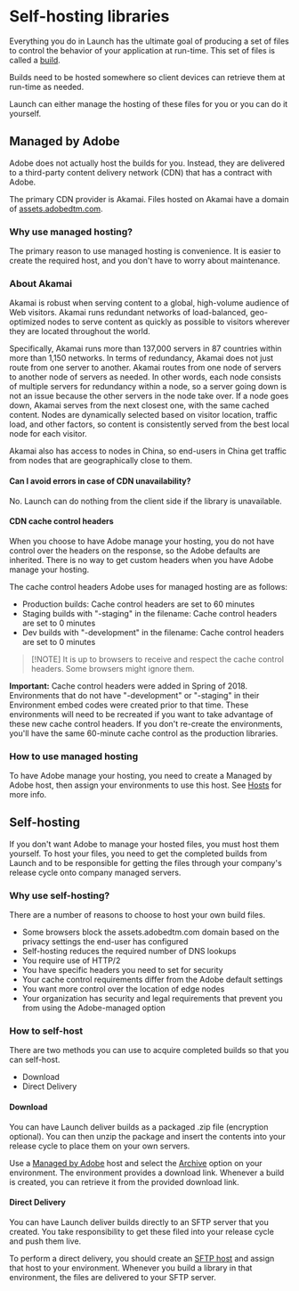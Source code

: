 # Self-hosting libraries

Everything you do in Launch has the ultimate goal of producing a set of files to control the behavior of your application at run-time. This set of files is called a [build](builds.md).

Builds need to be hosted somewhere so client devices can retrieve them at run-time as needed.

Launch can either manage the hosting of these files for you or you can do it yourself.

## Managed by Adobe

Adobe does not actually host the builds for you. Instead, they are delivered to a third-party content delivery network \(CDN\) that has a contract with Adobe.

The primary CDN provider is Akamai. Files hosted on Akamai have a domain of [assets.adobedtm.com](https://assets.adobedtm.com).

### Why use managed hosting?

The primary reason to use managed hosting is convenience. It is easier to create the required host, and you don't have to worry about maintenance.

### About Akamai

Akamai is robust when serving content to a global, high-volume audience of Web visitors. Akamai runs redundant networks of load-balanced, geo-optimized nodes to serve content as quickly as possible to visitors wherever they are located throughout the world.

Specifically, Akamai runs more than 137,000 servers in 87 countries within more than 1,150 networks. In terms of redundancy, Akamai does not just route from one server to another. Akamai routes from one node of servers to another node of servers as needed. In other words, each node consists of multiple servers for redundancy within a node, so a server going down is not an issue because the other servers in the node take over. If a node goes down, Akamai serves from the next closest one, with the same cached content. Nodes are dynamically selected based on visitor location, traffic load, and other factors, so content is consistently served from the best local node for each visitor.

Akamai also has access to nodes in China, so end-users in China get traffic from nodes that are geographically close to them.

#### Can I avoid errors in case of CDN unavailability?

No. Launch can do nothing from the client side if the library is unavailable.

#### CDN cache control headers

When you choose to have Adobe manage your hosting, you do not have control over the headers on the response, so the Adobe defaults are inherited. There is no way to get custom headers when you have Adobe manage your hosting.

The cache control headers Adobe uses for managed hosting are as follows:

* Production builds: Cache control headers are set to 60 minutes
* Staging builds with "-staging" in the filename: Cache control headers are set to 0 minutes
* Dev builds with "-development" in the filename: Cache control headers are set to 0 minutes

>[!NOTE]  It is up to browsers to receive and respect the cache control headers. Some browsers might ignore them.

**Important:** Cache control headers were added in Spring of 2018. Environments that do not have "-development" or "-staging" in their Environment embed codes were created prior to that time. These environments will need to be recreated if you want to take advantage of these new cache control headers. If you don't re-create the environments, you'll have the same 60-minute cache control as the production libraries.

### How to use managed hosting

To have Adobe manage your hosting, you need to create a Managed by Adobe host, then assign your environments to use this host. See [Hosts](hosts.md) for more info.

## Self-hosting

If you don't want Adobe to manage your hosted files, you must host them yourself. To host your files, you need to get the completed builds from Launch and to be responsible for getting the files through your company's release cycle onto company managed servers.

### Why use self-hosting?

There are a number of reasons to choose to host your own build files.

* Some browsers block the assets.adobedtm.com domain based on the privacy settings the end-user has configured
* Self-hosting reduces the required number of DNS lookups
* You require use of HTTP/2
* You have specific headers you need to set for security
* Your cache control requirements differ from the Adobe default settings
* You want more control over the location of edge nodes
* Your organization has security and legal requirements that prevent you from using the Adobe-managed option

### How to self-host

There are two methods you can use to acquire completed builds so that you can self-host.

* Download
* Direct Delivery

#### Download

You can have Launch deliver builds as a packaged .zip file \(encryption optional\). You can then unzip the package and insert the contents into your release cycle to place them on your own servers.

Use a [Managed by Adobe](hosts.md#managed-by-adobe) host and select the [Archive](environments.md#archive) option on your environment. The environment provides a download link. Whenever a build is created, you can retrieve it from the provided download link.

#### Direct Delivery

You can have Launch deliver builds directly to an SFTP server that you created. You take responsibility to get these filed into your release cycle and push them live.

To perform a direct delivery, you should create an [SFTP host](hosts.md#sftp) and assign that host to your environment. Whenever you build a library in that environment, the files are delivered to your SFTP server.

